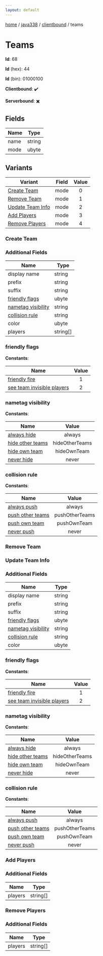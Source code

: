 ```yaml
---
layout: default
---
```


[home](/)  /  [java338](/protocol/java338)  /  [clientbound](/protocol/java338/clientbound)  /  teams

# Teams

**Id**: 68

**Id** (hex): 44

**Id** (bin): 01000100

**Clientbound**: ✔️

**Serverbound**: ✖️

## Fields

Name | Type
---|---
name | string
mode | ubyte

## Variants

Variant | Field | Value
---|---|:---:
[Create Team](#create_team) | mode | 0
[Remove Team](#remove_team) | mode | 1
[Update Team Info](#update_team_info) | mode | 2
[Add Players](#add_players) | mode | 3
[Remove Players](#remove_players) | mode | 4

### Create Team

### Additional Fields

Name | Type
---|---
display name | string
prefix | string
suffix | string
[friendly flags](#create-team_friendly-flags) | ubyte
[nametag visibility](#create-team_nametag-visibility) | string
[collision rule](#create-team_collision-rule) | string
color | ubyte
players | string[]

### friendly flags

**Constants**:

Name | Value
---|:---:
[friendly fire](create-team_friendly-flags_friendly-fire) | 1
[see team invisible players](create-team_friendly-flags_see-team-invisible-players) | 2

### nametag visibility

**Constants**:

Name | Value
---|:---:
[always hide](create-team_nametag-visibility_always-hide) | always
[hide other teams](create-team_nametag-visibility_hide-other-teams) | hideOtherTeams
[hide own team](create-team_nametag-visibility_hide-own-team) | hideOwnTeam
[never hide](create-team_nametag-visibility_never-hide) | never

### collision rule

**Constants**:

Name | Value
---|:---:
[always push](create-team_collision-rule_always-push) | always
[push other teams](create-team_collision-rule_push-other-teams) | pushOtherTeams
[push own team](create-team_collision-rule_push-own-team) | pushOwnTeam
[never push](create-team_collision-rule_never-push) | never

### Remove Team

### Update Team Info

### Additional Fields

Name | Type
---|---
display name | string
prefix | string
suffix | string
[friendly flags](#update-team-info_friendly-flags) | ubyte
[nametag visibility](#update-team-info_nametag-visibility) | string
[collision rule](#update-team-info_collision-rule) | string
color | ubyte

### friendly flags

**Constants**:

Name | Value
---|:---:
[friendly fire](update-team-info_friendly-flags_friendly-fire) | 1
[see team invisible players](update-team-info_friendly-flags_see-team-invisible-players) | 2

### nametag visibility

**Constants**:

Name | Value
---|:---:
[always hide](update-team-info_nametag-visibility_always-hide) | always
[hide other teams](update-team-info_nametag-visibility_hide-other-teams) | hideOtherTeams
[hide own team](update-team-info_nametag-visibility_hide-own-team) | hideOwnTeam
[never hide](update-team-info_nametag-visibility_never-hide) | never

### collision rule

**Constants**:

Name | Value
---|:---:
[always push](update-team-info_collision-rule_always-push) | always
[push other teams](update-team-info_collision-rule_push-other-teams) | pushOtherTeams
[push own team](update-team-info_collision-rule_push-own-team) | pushOwnTeam
[never push](update-team-info_collision-rule_never-push) | never

### Add Players

### Additional Fields

Name | Type
---|---
players | string[]

### Remove Players

### Additional Fields

Name | Type
---|---
players | string[]
